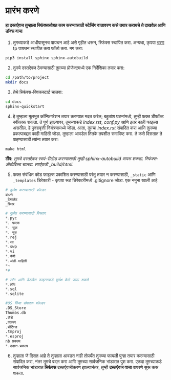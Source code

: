 <h1>प्रारंभ करणे</h1>

<h4> हा दस्तऐवज तुम्हाला स्फिंक्ससोबत काम करण्यासाठी स्टेजिंग वातावरण कसे तयार करायचे ते दाखवेल आणि डॉक्स वाचा </h4>

1. तुमच्याकडे आधीपासूनच पायथन आहे असे गृहीत धरून, स्फिंक्स स्थापित करा. अन्यथा, कृपया [चरण](https://realpython.com/installing-python/) tp पायथन स्थापित करा फॉलो करा. मग करा:

```bash
pip3 install sphinx sphinx-autobuild
```

2. तुमचे दस्तऐवज ठेवण्यासाठी तुमच्या प्रोजेक्टमध्ये एक निर्देशिका तयार करा:

```bash
cd /path/to/project
mkdir docs
```

3. तेथे स्फिंक्स-क्विकस्टार्ट चालवा:

```bash
cd docs
sphinx-quickstart
```


4. हे तुम्हाला मूलभूत कॉन्फिगरेशन तयार करण्यात मदत करेल; बहुतांश घटनांमध्ये, तुम्ही फक्त डीफॉल्ट स्वीकारू शकता. ते पूर्ण झाल्यावर, तुमच्याकडे *index.rst*, *conf.py* आणि इतर काही फाइल्स असतील. हे पुनरावृत्ती नियंत्रणामध्ये जोडा. आता, तुमचा *index.rst* संपादित करा आणि तुमच्या प्रकल्पाबद्दल काही माहिती जोडा. तुम्हाला आवडेल तितके तपशील समाविष्ट करा. ते कसे दिसतात ते पाहण्यासाठी त्यांना तयार करा:

```
make html
```

**टीप:** *तुमचे दस्तऐवज स्वयं-रीलोड करण्यासाठी तुम्ही sphinx-autobuild वापरू शकता. स्फिंक्स-ऑटोबिल्ड चालवा. त्याऐवजी _build/html.*

5. फक्त संबंधित कोड फाइल्स प्रकाशित करण्यासाठी परंतु तयार न करण्यासाठी, `_static` आणि `_templates` डिरेक्टरी - कृपया रूट डिरेक्टरीमध्ये .gitignore जोडा. एक नमुना खाली आहे

```python
# दुर्लक्ष करण्यासाठी फोल्डर
बांधणे
_टेम्पलेट
_स्थिर

# दुर्लक्ष करण्यासाठी विस्तार
*.pyc
*. फरक
*. चूक
*. मूळ
*.rej
*.स्व
*.swp
*.vi
*.कॅशे
*.अंडी-माहिती
*~
*#

# लॉग आणि डेटाबेस फाइल्सकडे दुर्लक्ष केले जाऊ शकते
*.लॉग
*.sql
*.sqlite

#OS किंवा संपादक फोल्डर
.DS_Store
Thumbs.db
.कॅशे
.प्रकल्प
.सेटिंग्ज
.tmproj
*.esproj
nb प्रकल्प
*.उदात्त-प्रकल्प
```

6. तुम्‍हाला जे दिसत आहे ते तुम्‍हाला आवडत नाही तोपर्यंत तुमच्‍या फायली पुन्हा तयार करण्‍यासाठी संपादित करा, नंतर तुमचे बदल करा आणि तुमच्‍या सार्वजनिक भांडारात पुश करा. एकदा तुमच्याकडे सार्वजनिक भांडारात **स्फिंक्स** दस्तऐवजीकरण झाल्यानंतर, तुम्ही **दस्तऐवज वाचा** वापरणे सुरू करू शकता.